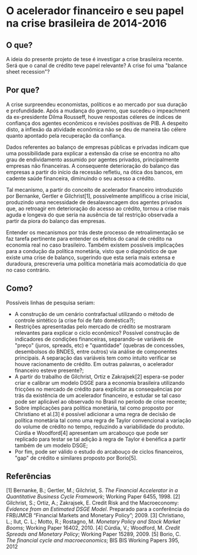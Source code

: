 # O acelerador financeiro e seu papel na crise brasileira de 2014-2016
## O que?
A ideia do presente projeto de tese é investigar a crise brasileira recente. Será que o canal de crédito teve papel relevante? A crise foi uma "balance sheet recession"?

## Por que?
A crise surpreendeu economistas, políticos e ao mercado por sua duração e profundidade. Após a mudança do governo, que sucedeu o impeachment da ex-presidente Dilma Rousseff, houve respostas céleres de índices de confiança dos agentes econômicos e revisões positivas de PIB. A despeito disto, a inflexão da atividade econômica não se deu de maneira tão célere quanto apontado pela recuperação da confiança.

Dados referentes ao balanço de empresas públicas e privadas indicam que uma possibilidade para explicar a extensão da crise se encontra no alto grau de endividamento assumido por agentes privados, principalmente empresas não financeiras. A consequente deterioração do balanço das empresas a partir do início da recessão refletiu, na ótica dos bancos, em cadente saúde financeira, diminuindo o seu acesso a crédito.

Tal mecanismo, a partir do conceito de acelerador financeiro introduzido por Bernanke, Gertler e Gilchrist[1], possivelmente amplificou a crise inicial, produzindo uma necessidade de desalavancagem dos agentes privados que, ao retroagir em deterioração do acesso ao crédito, tornou a crise mais aguda e longeva do que seria na ausência de tal restrição observada a partir da piora do balanço das empresas.

Entender os mecanismos por trás deste processo de retroalimentação se faz tarefa pertinente para entender os efeitos do canal de crédito na economia real no caso brasileiro. Também existem possíveis implicações para a condução da política monetária, visto que o diagnóstico de que existe uma crise de balanço, sugerindo que esta seria mais extensa e duradoura, prescreveria uma política monetária mais acomodatícia do que no caso contrário.

## Como?
Possíveis linhas de pesquisa seriam:

- A construção de um cenário contrafactual utilizando o método de controle sintético (a crise foi de fato doméstica?);
- Restrições apresentadas pelo mercado de crédito se mostraram relevantes para explicar o ciclo econômico? Possível construção de indicadores de condições financeiras, separando-se variáveis de "preço" (juros, spreads, etc) e "quantidade" (quebras de concessões, desembolsos do BNDES, entre outros) via análise de componentes principais. A separação das variáveis tem como intuito verificar se houve racionamento de crédito. Em outras palavras, o acelerador financeiro esteve presente?;
- A partir do trabalho de Gilchrist, Ortiz e Zakrajsek[2] espera-se poder criar e calibrar um modelo DSGE para a economia brasileira utilizando fricções no mercado de crédito para explicitar as consequências por trás da existência de um acelerador financeiro, e estudar se tal caso pode ser aplicável ao observado no Brasil no período de crise recente;
- Sobre implicações para política monetária, tal como proposto por Christiano et al.[3] é possível adicionar a uma regra de decisão de política monetária tal como uma regra de Taylor convencional a variação do volume de crédito no tempo, reduzindo a variabilidade do produto. Cúrdia e Woodford[4] apresentam um arcabouço que pode ser replicado para testar se tal adição à regra de Taylor é benéfica a partir também de um modelo DSGE;
- Por fim, pode ser válido o estudo do arcabouço de ciclos financeiros, "gap" de crédito e similares proposto por Borio[5].

## Referências
[1] Bernanke, B.; Gertler, M.; Gilchrist, S. _The Financial Accelerator in a Quantitative
Business Cycle Framework_; Working Paper 6455, 1998.
[2] Gilchrist, S.; Ortiz, A.; Zakrajsek, E. Credit Risk and the Macroeconomy: _Evidence from an Estimated DSGE Model_. Preparado para a conferência do FRB/JMCB “Financial Markets and Monetary Policy”; 2009.
[3] Christiano, L.; Ilut, C. L.; Motto, R.; Rostagno, M. _Monetary Policy and Stock Market
Booms_; Working Paper 16402, 2010.
[4] Cúrdia, V.; Woodford, M. _Credit Spreads and Monetary Policy_; Working Paper 15289, 2009.
[5] Borio, C. _The financial cycle and macroeconomics_; BIS BIS Working Papers 395, 2012
